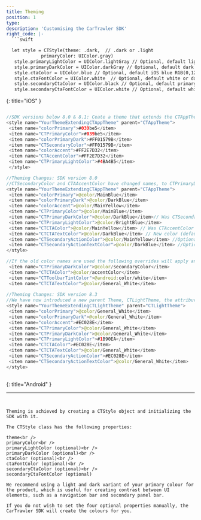 ```yaml
---
title: Theming
position: 1
type: 
description: 'Customising the CarTrawler SDK'
right_code: |-
  ```swift

  let style = CTStyle(theme: .dark,  // .dark or .light
             primaryColor: UIColor.gray)
   style.primaryLightColor = UIColor.lightGray // Optional, default light generated based on primary color
   style.primaryDarkColor = UIColor.darkGray // Optional, default dark generated based on primary color
   style.ctaColor = UIColor.blue // Optional, default iOS blue RGB(0,122,255)
   style.ctaFontColor = UIColor.white  // Optional, default white or dark based on theme
   style.secondaryCtaColor = UIColor.black // Optional, default primary color
   style.secondaryCtaFontColor = UIColor.white // Optional, default white or dark based on theme

  ```  
  {: title="iOS" }
  
  ~~~java
  
  //SDK versions below 8.0 & 8.1: Ceate a theme that extends the CTAppTheme and implement the colorPrimaryDark,              colorPrimary and colorAccent attributes.  See example below:
  <style name="YourThemeExtendingCTAppTheme" parent="CTAppTheme">
   <item name="colorPrimary">#039be5</item>
   <item name="CTPrimaryColor">#039be5</item>
   <item name="colorPrimaryDark">#FF01579B</item>
   <item name="CTSecondaryColor">#FF01579B</item>
   <item name="colorAccent">#FF2E7D32</item>
   <item name="CTAccentColor">#FF2E7D32</item>
   <item name="CTPrimaryLightColor">#4BA4B5</item>
   </style>
  
  //Theming Changes: SDK version 8.0
  //CTSecondaryColor and CTAAccentColor have changed names, to CTPrimaryDarkColor and CTCTAColor and we strongly recommend partners to move to new color naming convenions (defaults color will be applied otherwise). We have introduced additional theming attributes.
  <style name="YourThemeExtendingCTAppTheme" parent="CTAppTheme">
   <item name="colorPrimary">@color/MainBlue</item>
   <item name="colorPrimaryDark">@color/DarkBlue</item>
   <item name="colorAccent">@color/MainYellow</item>
   <item name="CTPrimaryColor">@color/MainBlue</item>
   <item name="CTPrimaryDarkColor">@color/DarkBlue</item>// Was CTSecondaryColor
   <item name="CTPrimaryLightColor">@color/BrightBlue</item>
   <item name="CTCTAColor">@color/MainYellow</item> // Was CTAccentColor (default: colorAccent)
   <item name="CTCTATextColor">@color/DarkBlue</item> // New color (default: white)
   <item name="CTSecondaryActionColor">@color/MainYellow</item> //Optional Colours
   <item name="CTSecondaryActionTextColor">@color/DarkBlue</item> //Optional Colours
  </style>
  
  //If the old color names are used the following overrides will apply and CTSeconary/CTAccentColor will be ignored:
   <item name="CTPrimaryDarkColor">@color/secondaryColor</item>
   <item name="CTCTAColor">@color/accentColor</item>
   <item name="CTToolbarTintColor">@android:color/white</item>
   <item name="CTCTATextColor">@color/General_White</item>
    
  //Theming Changes: SDK version 8.3
  //We have now introduced a new parent Theme, CTLightTheme, the attriburtes are the same, but the text color gets inverted accordingly, due to the light theme being used.
  <style name="YourThemeExtendingCTLightTheme" parent="CTLightTheme">
   <item name="colorPrimary">@color/General_White</item>
   <item name="colorPrimaryDark">@color/General_White</item>
   <item name="colorAccent">#EC028E</item>
   <item name="CTPrimaryColor">@color/General_White</item>
   <item name="CTPrimaryDarkColor">@color/General_White</item>
   <item name="CTPrimaryLightColor">#1B90EA</item>
   <item name="CTCTAColor">#EC028E</item>
   <item name="CTCTATextColor">@color/General_White</item>
   <item name="CTSecondaryActionColor">#EC028E</item>
   <item name="CTSecondaryActionTextColor">@color/General_White</item>
  </style>
    
  ~~~
  {: title="Android" }
   
---  
```


Theming is achieved by creating a CTStyle object and initializing the SDK with it.

The CTStyle class has the following properties:

theme<br />
primaryColor<br />
primaryLightColor (optional)<br />
primaryDarkColor (optional)<br />
ctaColor (optional)<br />
ctaFontColor (optional)<br />
secondaryCtaColor (optional)<br />
secondaryCtaFontColor (optional)

We recommend using a light and dark variant of your primary colour for the product, which is useful for creating contrast between UI elements, such as a navigation bar and secondary panel bar.

If you do not wish to set the four optional properties manually, the CarTrawler SDK will create the colours for you.
